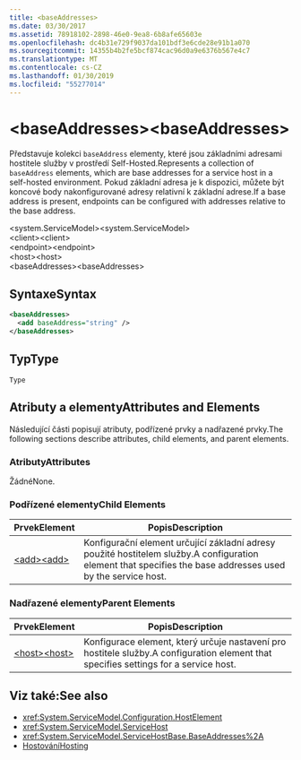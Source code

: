 ```yaml
---
title: <baseAddresses>
ms.date: 03/30/2017
ms.assetid: 78918102-2898-46e0-9ea8-6b8afe65603e
ms.openlocfilehash: dc4b31e729f9037da101bdf3e6cde28e91b1a070
ms.sourcegitcommit: 14355b4b2fe5bcf874cac96d0a9e6376b567e4c7
ms.translationtype: MT
ms.contentlocale: cs-CZ
ms.lasthandoff: 01/30/2019
ms.locfileid: "55277014"
---
```

# <a name="baseaddresses"></a><span data-ttu-id="80bf9-101">\<baseAddresses></span><span class="sxs-lookup"><span data-stu-id="80bf9-101">\<baseAddresses></span></span>
<span data-ttu-id="80bf9-102">Představuje kolekci `baseAddress` elementy, které jsou základními adresami hostitele služby v prostředí Self-Hosted.</span><span class="sxs-lookup"><span data-stu-id="80bf9-102">Represents a collection of `baseAddress` elements, which are base addresses for a service host in a self-hosted environment.</span></span> <span data-ttu-id="80bf9-103">Pokud základní adresa je k dispozici, můžete být koncové body nakonfigurované adresy relativní k základní adrese.</span><span class="sxs-lookup"><span data-stu-id="80bf9-103">If a base address is present, endpoints can be configured with addresses relative to the base address.</span></span>  
  
 <span data-ttu-id="80bf9-104">\<system.ServiceModel></span><span class="sxs-lookup"><span data-stu-id="80bf9-104">\<system.ServiceModel></span></span>  
<span data-ttu-id="80bf9-105">\<client></span><span class="sxs-lookup"><span data-stu-id="80bf9-105">\<client></span></span>  
<span data-ttu-id="80bf9-106">\<endpoint></span><span class="sxs-lookup"><span data-stu-id="80bf9-106">\<endpoint></span></span>  
<span data-ttu-id="80bf9-107">\<host></span><span class="sxs-lookup"><span data-stu-id="80bf9-107">\<host></span></span>  
<span data-ttu-id="80bf9-108">\<baseAddresses></span><span class="sxs-lookup"><span data-stu-id="80bf9-108">\<baseAddresses></span></span>  
  
## <a name="syntax"></a><span data-ttu-id="80bf9-109">Syntaxe</span><span class="sxs-lookup"><span data-stu-id="80bf9-109">Syntax</span></span>  
  
```xml  
<baseAddresses>
  <add baseAddress="string" />
</baseAddresses>
```  
  
## <a name="type"></a><span data-ttu-id="80bf9-110">Typ</span><span class="sxs-lookup"><span data-stu-id="80bf9-110">Type</span></span>  
 `Type`  
  
## <a name="attributes-and-elements"></a><span data-ttu-id="80bf9-111">Atributy a elementy</span><span class="sxs-lookup"><span data-stu-id="80bf9-111">Attributes and Elements</span></span>  
 <span data-ttu-id="80bf9-112">Následující části popisují atributy, podřízené prvky a nadřazené prvky.</span><span class="sxs-lookup"><span data-stu-id="80bf9-112">The following sections describe attributes, child elements, and parent elements.</span></span>  
  
### <a name="attributes"></a><span data-ttu-id="80bf9-113">Atributy</span><span class="sxs-lookup"><span data-stu-id="80bf9-113">Attributes</span></span>  
 <span data-ttu-id="80bf9-114">Žádné</span><span class="sxs-lookup"><span data-stu-id="80bf9-114">None.</span></span>  
  
### <a name="child-elements"></a><span data-ttu-id="80bf9-115">Podřízené elementy</span><span class="sxs-lookup"><span data-stu-id="80bf9-115">Child Elements</span></span>  
  
|<span data-ttu-id="80bf9-116">Prvek</span><span class="sxs-lookup"><span data-stu-id="80bf9-116">Element</span></span>|<span data-ttu-id="80bf9-117">Popis</span><span class="sxs-lookup"><span data-stu-id="80bf9-117">Description</span></span>|  
|-------------|-----------------|  
|[<span data-ttu-id="80bf9-118">\<add></span><span class="sxs-lookup"><span data-stu-id="80bf9-118">\<add></span></span>](../../../../../docs/framework/configure-apps/file-schema/wcf/add-of-baseaddresses.md)|<span data-ttu-id="80bf9-119">Konfigurační element určující základní adresy použité hostitelem služby.</span><span class="sxs-lookup"><span data-stu-id="80bf9-119">A configuration element that specifies the base addresses used by the service host.</span></span>|  
  
### <a name="parent-elements"></a><span data-ttu-id="80bf9-120">Nadřazené elementy</span><span class="sxs-lookup"><span data-stu-id="80bf9-120">Parent Elements</span></span>  
  
|<span data-ttu-id="80bf9-121">Prvek</span><span class="sxs-lookup"><span data-stu-id="80bf9-121">Element</span></span>|<span data-ttu-id="80bf9-122">Popis</span><span class="sxs-lookup"><span data-stu-id="80bf9-122">Description</span></span>|  
|-------------|-----------------|  
|[<span data-ttu-id="80bf9-123">\<host></span><span class="sxs-lookup"><span data-stu-id="80bf9-123">\<host></span></span>](../../../../../docs/framework/configure-apps/file-schema/wcf/host.md)|<span data-ttu-id="80bf9-124">Konfigurace element, který určuje nastavení pro hostitele služby.</span><span class="sxs-lookup"><span data-stu-id="80bf9-124">A configuration element that specifies settings for a service host.</span></span>|  
  
## <a name="see-also"></a><span data-ttu-id="80bf9-125">Viz také:</span><span class="sxs-lookup"><span data-stu-id="80bf9-125">See also</span></span>
- <xref:System.ServiceModel.Configuration.HostElement>
- <xref:System.ServiceModel.ServiceHost>
- <xref:System.ServiceModel.ServiceHostBase.BaseAddresses%2A>
- [<span data-ttu-id="80bf9-126">Hostování</span><span class="sxs-lookup"><span data-stu-id="80bf9-126">Hosting</span></span>](../../../../../docs/framework/wcf/feature-details/hosting.md)
